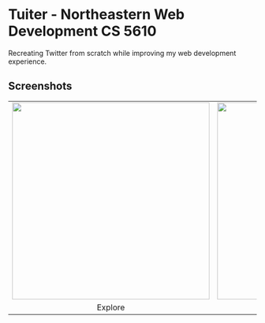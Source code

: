 # Tuiter - Northeastern Web Development CS 5610
Recreating Twitter from scratch while improving my web development experience.

## Screenshots
<table>
  <tr>
    <td><img src="https://user-images.githubusercontent.com/57777918/215150194-7744d273-5a6d-4691-8616-a4ed4c8d49a5.png" width="400"/></td>
    <td><img src="https://user-images.githubusercontent.com/57777918/215150245-feab5f28-c0b6-4b75-9a10-2de7a006cd43.png" width="400"/></td>
  </tr>

   <tr>
    <td align="center">Explore</td>
    <td align="center">Bookmarks</td>
  </tr>
 </table>
